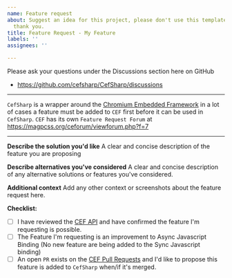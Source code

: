 ```yaml
---
name: Feature request
about: Suggest an idea for this project, please don't use this template to ask questions,
  thank you.
title: Feature Request - My Feature
labels: ''
assignees: ''

---
```


Please ask your questions under the Discussions section here on GitHub 
- https://github.com/cefsharp/CefSharp/discussions

---

`CefSharp` is a wrapper around the [Chromium Embedded Framework](https://bitbucket.org/chromiumembedded/cef/overview) in a lot of cases a feature must be added to `CEF` first before it can be used in `CefSharp`. `CEF` has its own `Feature Request Forum` at https://magpcss.org/ceforum/viewforum.php?f=7

--- 

**Describe the solution you'd like**
A clear and concise description of the feature you are proposing

**Describe alternatives you've considered**
A clear and concise description of any alternative solutions or features you've considered.

**Additional context**
Add any other context or screenshots about the feature request here.

**Checklist:**
- [ ] I have reviewed the [CEF API](https://magpcss.org/ceforum/apidocs3/index-all.html) and have confirmed the feature I'm requesting is possible.
- [ ] The Feature I'm requesting is an improvement to Async Javascript Binding (No new feature are being added to the Sync Javascript binding)
- [ ] An open `PR` exists on the [CEF Pull Requests](https://bitbucket.org/chromiumembedded/cef/pull-requests/) and I'd like to propose this feature is added to `CefSharp` when/if it's merged.
